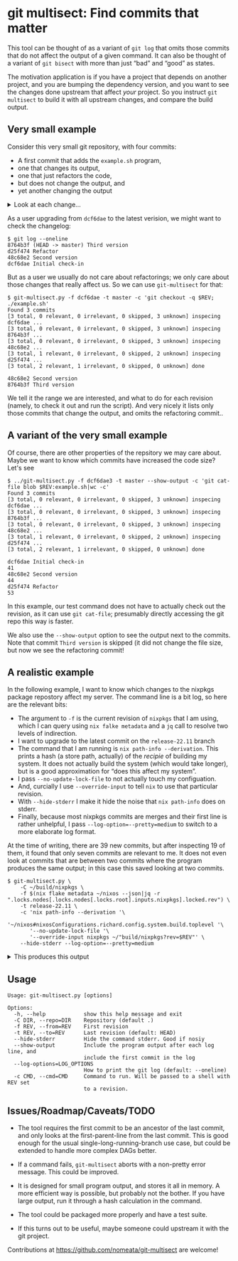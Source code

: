 git multisect: Find commits that matter
=======================================

This tool can be thought of as a variant of `git log` that omits those commits that
do not affect the output of a given command. It can also be thought of a variant
of `git bisect` with more than just “bad” and “good” as states.

The motivation application is if you have a project that depends on another
project, and you are bumping the dependency version, and you want to see the changes
done upstream that affect _your_ project. So you instruct `git multisect` to build
it with all upstream changes, and compare the build output.

Very small example
------------------

Consider this very small git repository, with four commits:
 * A first commit that adds the `example.sh` program,
 * one that changes its output,
 * one that just refactors the code,
 * but does not change the output, and
 * yet another changing the output

<details>

<summary>Look at each change…</summary>

```
$ git log --oneline --reverse -p
dcf6dae Initial check-in
diff --git a/example.sh b/example.sh
new file mode 100755
index 0000000..d6954d9
--- /dev/null
+++ b/example.sh
@@ -0,0 +1,3 @@
+#!/usr/bin/env bash
+
+echo "Hello World!"
48c68e2 Second version
diff --git a/example.sh b/example.sh
index d6954d9..3f29b95 100755
--- a/example.sh
+++ b/example.sh
@@ -1,3 +1,3 @@
 #!/usr/bin/env bash

-echo "Hello World!"
+echo "Hello Galaxies!"
d25f474 Refactor
diff --git a/example.sh b/example.sh
index 3f29b95..91bee54 100755
--- a/example.sh
+++ b/example.sh
:...skipping...
dcf6dae Initial check-in
diff --git a/example.sh b/example.sh
new file mode 100755
index 0000000..d6954d9
--- /dev/null
+++ b/example.sh
@@ -0,0 +1,3 @@
+#!/usr/bin/env bash
+
+echo "Hello World!"
48c68e2 Second version
diff --git a/example.sh b/example.sh
index d6954d9..3f29b95 100755
--- a/example.sh
+++ b/example.sh
@@ -1,3 +1,3 @@
 #!/usr/bin/env bash

-echo "Hello World!"
+echo "Hello Galaxies!"
d25f474 Refactor
diff --git a/example.sh b/example.sh
index 3f29b95..91bee54 100755
--- a/example.sh
+++ b/example.sh
@@ -1,3 +1,4 @@
 #!/usr/bin/env bash

-echo "Hello Galaxies!"
+who=Galaxies
+echo "Hello $who!"
8764b3f (HEAD -> master) Third version
diff --git a/example.sh b/example.sh
index 91bee54..bd704ea 100755
--- a/example.sh
+++ b/example.sh
@@ -1,4 +1,4 @@
 #!/usr/bin/env bash

-who=Galaxies
+who=Universe
 echo "Hello $who!"
```

</details>

As a user upgrading from `dcf6dae` to the latest verision, we might want to check the changelog:
```
$ git log --oneline
8764b3f (HEAD -> master) Third version
d25f474 Refactor
48c68e2 Second version
dcf6dae Initial check-in
```

But as a user we usually do not care about refactorings; we only care about
those changes that really affect us. So we can use `git-multisect` for that:

```
$ git-multisect.py -f dcf6dae -t master -c 'git checkout -q $REV; ./example.sh'
Found 3 commits
[3 total, 0 relevant, 0 irrelevant, 0 skipped, 3 unknown] inspecing dcf6dae ...
[3 total, 0 relevant, 0 irrelevant, 0 skipped, 3 unknown] inspecing 8764b3f ...
[3 total, 0 relevant, 0 irrelevant, 0 skipped, 3 unknown] inspecing 48c68e2 ...
[3 total, 1 relevant, 0 irrelevant, 0 skipped, 2 unknown] inspecing d25f474 ...
[3 total, 2 relevant, 1 irrelevant, 0 skipped, 0 unknown] done

48c68e2 Second version
8764b3f Third version
```

We tell it the range we are interested, and what to do for each revision
(namely, to check it out and run the script). And very nicely it lists only
those commits that change the output, and omits the refactoring commit..

A variant of the very small example
-----------------------------------

Of course, there are other properties of the repsitory we may care about. Maybe we want to know which commits have increased the code size? Let's see

```
$ ../git-multisect.py -f dcf6dae3 -t master --show-output -c 'git cat-file blob $REV:example.sh|wc -c'
Found 3 commits
[3 total, 0 relevant, 0 irrelevant, 0 skipped, 3 unknown] inspecing dcf6dae ...
[3 total, 0 relevant, 0 irrelevant, 0 skipped, 3 unknown] inspecing 8764b3f ...
[3 total, 0 relevant, 0 irrelevant, 0 skipped, 3 unknown] inspecing 48c68e2 ...
[3 total, 1 relevant, 0 irrelevant, 0 skipped, 2 unknown] inspecing d25f474 ...
[3 total, 2 relevant, 1 irrelevant, 0 skipped, 0 unknown] done

dcf6dae Initial check-in
41
48c68e2 Second version
44
d25f474 Refactor
53
```

In this example, our test command does not have to actually check out the
revision, as it can use `git cat-file`; presumably directly accessing the git
repo this way is faster.

We also use the `--show-output` option to see the output next to the commits.
Note that commit `Third version` is skipped (it did not change the file size,
but now we see the refactoring commit!

A realistic example
-------------------

In the following example, I want to know which changes to the nixpkgs package repostory affect my server. The command line is a bit log, so here are the relevant bits:

* The argument to `-f` is the current revision of `nixpkgs` that I am using, which I can query using `nix falke metadata` and a `jq` call to resolve two levels of indirection.
* I want to upgrade to the latest commit on the `release-22.11` branch
* The command that I am running is `nix path-info --derivation`. This prints a
  hash (a store path, actually) of the _recipie_ of building my system. It does
  not actually build the system (which would take longer), but is a good approximation
  for “does this affect my system”.
* I pass `--no-update-lock-file` to not actually touch my configuation.
* And, curcially I use `--override-input` to tell `nix` to use that particular revision.
* With `--hide-stderr` I make it hide the noise that `nix path-info` does on stderr.
* Finally, because most nixpkgs commits are merges and their first line is rather unhelpful, I pass `--log-option=--pretty=medium` to switch to a more elaborate log format.

At the time of writing, there are 39 new commits, but after inspecting 19 of
them, it found that only seven commits are relevant to me. It does not even
look at commits that are between two commits where the program produces the
same output; in this case this saved looking at two commits.

```
$ git-multisect.py \
	-C ~/build/nixpkgs \
	-f $(nix flake metadata ~/nixos --json|jq -r ".locks.nodes[.locks.nodes[.locks.root].inputs.nixpkgs].locked.rev") \
	-t release-22.11 \
	-c 'nix path-info --derivation '\
	   '~/nixos#nixosConfigurations.richard.config.system.build.toplevel '\
	   '--no-update-lock-file '\
	   '--override-input nixpkgs ~/"build/nixpkgs?rev=$REV"' \
	--hide-stderr --log-option=--pretty=medium
```

<details>

<summary>This produces this output</summary>

```
commit a0995268af8ba0336a81344a3bf6a50d6d6481b2
Author: github-actions[bot] <41898282+github-actions[bot]@users.noreply.github.com>
Date:   Sat Feb 18 10:45:11 2023 -0800

    linux_{5_15,6_1}: revert patch to fix Equinix Metal bonded networking with `ice` driver (#216955)

    Some Equinix Metal instances, such as a3.large.x86, m3.large.x86
    (specific hardware revisions), and n3.large.x86, use the `ice` kernel
    driver for their network cards, in conjunction with bonded devices.
    However, this commit caused a regression where these bonded devices
    would deadlock. This was initially reported by Jaroslav Pulchart on
    the netdev mailing list[1], and there were follow-up patches from Dave
    Ertman[2][3] that attempted to fix this but were not up to snuff for
    various reasons[4].

    Specifically, v2 of the patch ([3]) appears to fix the issue on some
    devices (tested with 8086:159B network cards), while it is still broken
    on others (such as an 8086:1593 network card).

    We revert the patch exposing the issue until upstream has a working
    solution in order to make Equinix Metal instances work reliably again.

    [1]: https://lore.kernel.org/netdev/CAK8fFZ6A_Gphw_3-QMGKEFQk=sfCw1Qmq0TVZK3rtAi7vb621A@mail.gmail.com/
    [2]: https://patchwork.ozlabs.org/project/intel-wired-lan/patch/20230111183145.1497367-1-david.m.ertman@intel.com/
    [3]: https://patchwork.ozlabs.org/project/intel-wired-lan/patch/20230215191757.1826508-1-david.m.ertman@intel.com/
    [4]: https://lore.kernel.org/netdev/cb31a911-ba80-e2dc-231f-851757cfd0b8@intel.com/T/#m6e53f8c43093693c10268140126abe99e082dc1c

    (cherry picked from commit 4e2079b96d281212b695ca557755909799f163ad)

    Co-authored-by: Cole Helbling <cole.helbling@determinate.systems>
commit f27a4e2f6a3a23b843ca1c736e6043fb8b99acc1
Merge: 89d03617610 85b77f73405
Author: Nick Cao <nickcao@nichi.co>
Date:   Sun Feb 19 09:48:52 2023 +0800

    Merge pull request #217008 from NixOS/backport-202245-to-release-22.11

    [Backport release-22.11] nixos/rpcbind: Add dependency for systemd-tmpfiles-setup
commit 854312a89d8de4274d5bce358a7ad71f55a7d29b
Merge: f27a4e2f6a3 ed2f5ad6f0e
Author: Maximilian Bosch <maximilian@mbosch.me>
Date:   Sun Feb 19 11:16:17 2023 +0100

    Merge pull request #217020 from NixOS/backport-209147-to-release-22.11

    [Backport release-22.11] nixos/parsedmarc: fix Grafana provisioning
commit 95043dc713d94d913ca1087f543e185a76e46cd5
Merge: 854312a89d8 13f402f7287
Author: Maximilian Bosch <maximilian@mbosch.me>
Date:   Sun Feb 19 11:23:16 2023 +0100

    Merge pull request #216875 from NixOS/backport-216658-to-release-22.11

    [Backport release-22.11] nixos/tests: sensible test timeouts
commit 0cf4274b5d06325bd16dbf879a30981bc283e58a
Merge: 95043dc713d 532f3aa6052
Author: Pierre Bourdon <delroth@gmail.com>
Date:   Sun Feb 19 23:37:48 2023 +0900

    Merge pull request #217121 from NixOS/backport-216463-to-release-22.11

    [Backport release-22.11] sudo: 1.9.12p2 -> 1.9.13
commit 263bcb3b79ac2cfe7986c6933e0b684a0df05939
Merge: a7af1abd95b 43a7503149f
Author: Kim Lindberger <kim.lindberger@gmail.com>
Date:   Tue Feb 21 15:56:20 2023 +0100

    Merge pull request #217310 from NixOS/backport-215523-to-release-22.11

    [Backport release-22.11] discourse: 2.9.0.beta14 -> 3.1.0.beta2
commit 569163eaeef921fe1932ffcdbecdccf004ae6982 (HEAD -> release-22.11, origin/release-22.11)
Merge: c95bf18beba 019251bbb36
Author: Nick Cao <nickcao@nichi.co>
Date:   Thu Feb 23 09:13:59 2023 +0800

    Merge pull request #217779 from NixOS/backport-217730-to-release-22.11

    [Backport release-22.11] nixos/alps: fix embarrasing typo
```

</details>

Usage
-----

```
Usage: git-multisect.py [options]

Options:
  -h, --help            show this help message and exit
  -C DIR, --repo=DIR    Repository (default .)
  -f REV, --from=REV    First revision
  -t REV, --to=REV      Last revision (default: HEAD)
  --hide-stderr         Hide the command stderr. Good if nosiy
  --show-output         Include the program output after each log line, and
                        include the first commit in the log
  --log-options=LOG_OPTIONS
                        How to print the git log (default: --oneline)
  -c CMD, --cmd=CMD     Command to run. Will be passed to a shell with REV set
                        to a revision.
```

Issues/Roadmap/Caveats/TODO
---------------------------

* The tool requires the first commit to be an ancestor of the last commit, and
  only looks at the first-parent-line from the last commit. This is good enough
  for the usual single-long-running-branch use case, but could be extended to
  handle more complex DAGs better.

* If a command fails, `git-multisect` aborts with a non-pretty error message.
  This could be improved.

* It is designed for small program output, and stores it all in memory. A more
  efficient way is possible, but probably not the bother. If you have large
  output, run it through a hash calculation in the command.

* The tool could be packaged more properly and have a test suite.

* If this turns out to be useful, maybe someone could upstream it with the git project.


Contributions at <https://github.com/nomeata/git-multisect> are welcome!

